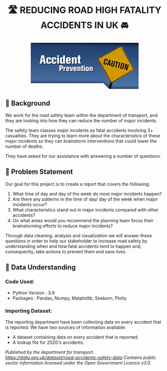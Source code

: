 # <p align="center">🛣️ REDUCING ROAD HIGH FATALITY ACCIDENTS IN UK 🚘</p> 
<p align='center'><img src="https://github.com/leassis91/Portfolio_Projects/blob/main/Insights_Projects/Accidents/accident%20prevent-1.jpeg?raw=true"></p>

## 📖 Background
We work for the road safety team within the department of transport, and they are looking into how they can reduce the number of major incidents. 

The safety team classes major incidents as fatal accidents involving 3+ casualties. They are trying to learn more about the characteristics of these major incidents so they can brainstorm interventions that could lower the number of deaths. 

They have asked for our assistance with answering a number of questions.


## 📌 Problem Statement

Our goal for this project is to create a report that covers the following:

1. What time of day and day of the week do most major incidents happen?
2. Are there any patterns in the time of day/ day of the week when major incidents occur?
3. What characteristics stand out in major incidents compared with other accidents?
4. On what areas would you recommend the planning team focus their brainstorming efforts to reduce major incidents?

Through data cleaning, analysis and visualization we will answer these questions in order to help our stakeholder to increase road safety by understanding when and how fatal accidents tend to happen and, consequently, take actions to prevent them and save lives.



## 💾 Data Understanding

### Code Used:

* Python Version : 3.9
* Packages : Pandas, Numpy, Matplotlib, Seaborn, Plotly

### Importing Dataset:

The reporting department have been collecting data on every accident that is reported. We have two sources of information available:
* A dataset containing data on every accident that is reported;
* A lookup file for 2020's accidents.

*Published by the department for transport. https://data.gov.uk/dataset/road-accidents-safety-data* 
*Contains public sector information licensed under the Open Government Licence v3.0.*

<!-- ### Data Dictionary


Variable | Definition
------------ | -------------
 |  accident_index                            | 
 |  accident_year                             |
 |  accident_reference                        |
 |  longitude                                 |
 |  latitude                                  |
 |  accident_severity                         |
 |  number_of_vehicles                        |
 |  number_of_casualties                      |
 |  date                                      |
 |  day_of_week                               |
 |  time                                      |
 |  first_road_class                          |
 |  first_road_number                         |
 |  road_type                                 |
 |  speed_limit                               |
 |  junction_detail                           |
 |  junction_control                          |
 |  second_road_class                         |
 |  second_road_number                        |
 |  pedestrian_crossing_human_control         |
 |  pedestrian_crossing_physical_facilities   |
 |  light_conditions                          |
 |  weather_conditions                        |
 |  road_surface_conditions                   |
 |  special_conditions_at_site                |
 |  carriageway_hazards                       |
 |  urban_or_rural_area                       | -->
